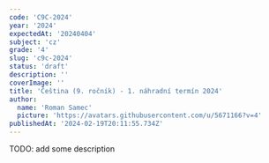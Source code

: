 ```yaml
---
code: 'C9C-2024'
year: '2024'
expectedAt: '20240404'
subject: 'cz'
grade: '4'
slug: 'c9c-2024'
status: 'draft'
description: ''
coverImage: ''
title: 'Čeština (9. ročník) - 1. náhradní termín 2024'
author:
  name: 'Roman Samec'
  picture: 'https://avatars.githubusercontent.com/u/5671166?v=4'
publishedAt: '2024-02-19T20:11:55.734Z'
---
```


TODO: add some description